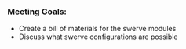 ### Meeting Goals:
* Create a bill of materials for the swerve modules
* Discuss what swerve configurations are possible
